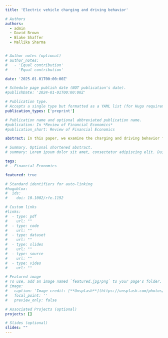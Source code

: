 ```yaml
---
title: 'Electric vehicle charging and driving behavior'

# Authors
authors:
  - admin
  - David Brown
  - Blake Shaffer
  - Mallika Sharma


# Author notes (optional)
# author_notes:
#   - 'Equal contribution'
#   - 'Equal contribution'

date: '2025-01-01T00:00:00Z'

# Schedule page publish date (NOT publication's date).
#publishDate: '2024-01-01T00:00:00Z'

# Publication type.
# Accepts a single type but formatted as a YAML list (for Hugo requirements).
publication_types: ['preprint']

# Publication name and optional abbreviated publication name.
#publication: In *Review of Financial Economics*
#publication_short: Review of Financial Economics

abstract: In this paper, we examine the charging and driving behavior from over 6000 electric vehicles from 14 metropolitan areas across the U.S, for over 2.3 million charging sessions and 3.3 million driving trips. The study investigates when and where people charge, including the use of different charger types (level 1, level 2 or DC Fast) and the frequency of charging. We also explore the extent of EV usage and driving patterns, including annual vehicle mileage, trip length, and daily driving behavior. We observe peak midnight charging, with 66\% of charging occurring at home and a mean start state-of-charge at 49\%. EV users also charge four times in a typical week. They drive, on average, 16,392 km annually. They also tend to take longer trips during weekends, with an average of 46.7km per day compared to 43.5km on weekdays. These behavioral insights are critical for policy design shaping the transportation sector, charging infrastructural planning and energy management programs to support EV adoption and meet decarbonization goals.

# Summary. Optional shortened abstract.
# summary: Lorem ipsum dolor sit amet, consectetur adipiscing elit. Duis posuere tellus ac convallis placerat. Proin tincidunt magna sed ex sollicitudin condimentum.

tags:
# - Financial Economics

featured: true

# Standard identifiers for auto-linking
#hugoblox:
#  ids:
#    doi: 10.1002/rfe.1192

# Custom links
#links:
#  - type: pdf
#    url: ""
#  - type: code
#    url: ""
#  - type: dataset
#    url: ""
#  - type: slides
#    url: ""
#  - type: source
#    url: ""
#  - type: video
#    url: ""

# Featured image
# To use, add an image named `featured.jpg/png` to your page's folder.
# image:
#   caption: 'Image credit: [**Unsplash**](https://unsplash.com/photos/pLCdAaMFLTE)'
#   focal_point: ''
#   preview_only: false

# Associated Projects (optional)
projects: []

# Slides (optional)
slides: ""
---
```

